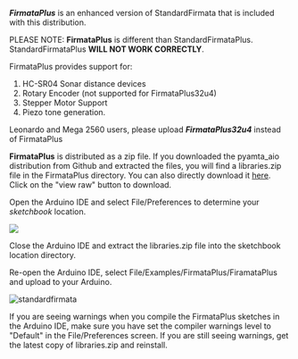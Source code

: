 
**_FirmataPlus_** is an enhanced version of StandardFirmata that is included with this distribution.

PLEASE NOTE: **FirmataPlus** is different than StandardFirmataPlus. StandardFirmataPlus **WILL NOT WORK CORRECTLY**.

FirmataPlus provides support for:

1. HC-SR04 Sonar distance devices
1. Rotary Encoder (not supported for FirmataPlus32u4)
1. Stepper Motor Support
1. Piezo tone generation.

Leonardo and Mega 2560 users, please upload **_FirmataPlus32u4_** instead of FirmataPlus



**FirmataPlus** is distributed as a zip file. If you downloaded the pyamta_aio distribution from Github and extracted the files, you will find a libraries.zip file in the FirmataPlus directory. You can also directly download it [here](https://github.com/MrYsLab/pymata-aio/blob/master/FirmataPlus/libraries.zip). Click on the "view raw" button to download.

Open the Arduino IDE and select File/Preferences to determine your _sketchbook_ location. 

![](https://github.com/MrYsLab/pymata-aio/blob/master/documentation/images/arduinoSketchDir.png)

Close the Arduino IDE and extract the libraries.zip file into the sketchbook location directory.

Re-open the Arduino IDE, select File/Examples/FirmataPlus/FiramataPlus and upload to your Arduino.

![standardfirmata](https://github.com/MrYsLab/pymata-aio/blob/master/documentation/images/firmataplus.png)

If you are seeing warnings when you compile the FirmataPlus sketches in the Arduino IDE, 
make sure you have set the compiler warnings level to "Default" in the File/Preferences screen. If you are still seeing warnings, get the latest copy of libraries.zip and reinstall.